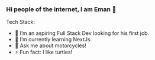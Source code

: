 ### Hi people of the internet, I am Eman 👋

<div>
Tech Stack:
<a <img align="center" src="../images/react.svg" height="20" /></a>

- 🔭 I’m an aspiring Full Stack Dev looking for his first job.
- 🌱 I’m currently learning NextJs.
- 💬 Ask me about motorcycles!
- ⚡ Fun fact: I like turtles!
</div>
